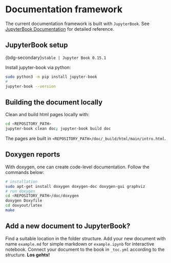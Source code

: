 # Documentation framework

The current documentation framework is built with `JupyterBook`. See [JupyterBook Documentation](https://jupyterbook.org/en/stable/intro.html) for detailed reference.

## JupyterBook setup
{bdg-secondary}`stable | Jupyter Book 0.15.1`

Install jupyter-book via python:
```bash
sudo python3 -m pip install jupyter-book
#
jupyter-book --version
```

## Building the document locally

Clean and build html pages locally with:
```bash
cd <REPOSITORY_PATH>
jupyter-book clean doc; jupyter-book build doc
```
The pages are built in `<REPOSITORY_PATH>/doc/_build/html/main/intro.html`.

## Doxygen reports

With doxygen, one can create code-level documentation. Follow the commands below:
```bash
# installation
sudo apt-get install doxygen doxygen-doc doxygen-gui graphviz 
# run doxygen
cd <REPOSITORY_PATH>/doc/doxygen
doxygen Doxyfile
cd doxyout/latex
make
```

## Add a new document to JupyterBook?

Find a suitable location in the folder structure. Add your new document with name `example.md` for simple markdown or `example.ipynb` for interactive notebook. Connect your document to the book in `_toc.yml` according to the structure. **Los gehts!**